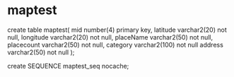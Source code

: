 # maptest

create table maptest(
    mid number(4) primary key,
    latitude varchar2(20) not null,
    longitude varchar2(20) not null,
    placeName varchar2(50) not null,
    placecount varchar2(50) not null,
    category varchar2(100) not null
    address varchar2(50) not null
);

create SEQUENCE maptest_seq nocache;
